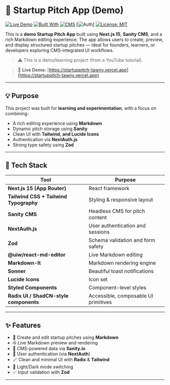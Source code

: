 # 🚀 Startup Pitch App (Demo)

[![Live Demo](https://img.shields.io/badge/Live-Demo-blue?style=flat-square&logo=vercel)](https://startuppitch-tawny.vercel.app)
[![Built With](https://img.shields.io/badge/Built%20with-Next.js-black?style=flat-square&logo=next.js)](https://nextjs.org/)
[![CMS](https://img.shields.io/badge/CMS-Sanity-red?style=flat-square&logo=sanity)](https://www.sanity.io/)
[![Auth](https://img.shields.io/badge/Auth-NextAuth.js-purple?style=flat-square&logo=auth0)]
[![License: MIT](https://img.shields.io/badge/license-MIT-green?style=flat-square)](LICENSE)

This is a **demo Startup Pitch App** built using **Next.js 15**, **Sanity CMS**, and a rich Markdown editing experience. The app allows users to create, preview, and display structured startup pitches — ideal for founders, learners, or developers exploring CMS-integrated UI workflows.

> ⚠️ This is a demo/learning project (from a YouTube tutorial).

> 🔗 **Live Demo:** [https://startuppitch-tawny.vercel.app](https://startuppitch-tawny.vercel.app)

---

## 💡 Purpose

This project was built for **learning and experimentation**, with a focus on combining:

- A rich editing experience using **Markdown**
- Dynamic pitch storage using **Sanity**
- Clean UI with **Tailwind, and Lucide Icons**
- Authentication via **NextAuth.js**
- Strong type safety using **Zod**

---

## 🧱 Tech Stack

| Tool | Purpose |
|------|---------|
| **Next.js 15 (App Router)** | React framework |
| **Tailwind CSS + Tailwind Typography** | Styling & responsive layout |
| **Sanity CMS** | Headless CMS for pitch content |
| **NextAuth.js** | User authentication and sessions |
| **Zod** | Schema validation and form safety |
| **@uiw/react-md-editor** | Live Markdown editing |
| **Markdown-It** | Markdown rendering engine |
| **Sonner** | Beautiful toast notifications |
| **Lucide Icons** | Icon set |
| **Styled Components** | Component-level styles |
| **Radix UI / ShadCN-style components** | Accessible, composable UI primitives |

---

## ✨ Features

- 📝 Create and edit startup pitches using **Markdown**
- 🌐 Live Markdown preview and rendering
- 🧠 CMS-powered data via **Sanity.io**
- 🔐 User authentication (via **NextAuth**)
- 🪄 Clean and minimal UI with **Radix** & **Tailwind**
- 🌙 Light/Dark mode switching
- ✅ Input validation with **Zod**

---
